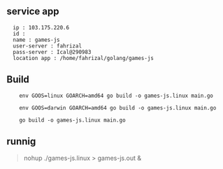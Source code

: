 ## service app
```
  ip : 103.175.220.6
  id : 
  name : games-js
  user-server : fahrizal
  pass-server : Ical@290983
  location app : /home/fahrizal/golang/games-js
```

## Build
```
	env GOOS=linux GOARCH=amd64 go build -o games-js.linux main.go

	env GOOS=darwin GOARCH=amd64 go build -o games-js.linux main.go

	go build -o games-js.linux main.go
```

## runnig
> nohup ./games-js.linux > games-js.out & 

